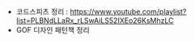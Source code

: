 - 코드스피츠 정리 : https://www.youtube.com/playlist?list=PLBNdLLaRx_rLSwAiLS52IXEo26KsMhzLC
- GOF 디자인 패턴책 정리